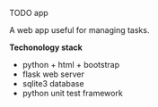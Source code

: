 
TODO app

A web app useful for managing tasks.

**Techonology stack**
  - python + html + bootstrap
  - flask web server
  - sqlite3 database
  - python unit test framework

